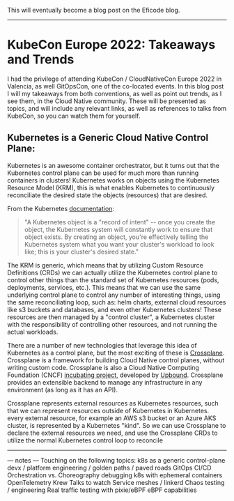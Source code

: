 This will eventually become a blog post on the Eficode blog.

---

# KubeCon Europe 2022: Takeaways and Trends

I had the privilege of attending KubeCon / CloudNativeCon Europe 2022 in Valencia, as well GitOpsCon, one of the co-located events.
In this blog post I will my takeaways from both conventions, as well as point out trends, as I see them, in the Cloud Native community.
These will be presented as topics, and will include any relevant links, as well as references to talks from KubeCon, so you can watch them for yourself.

## Kubernetes is a Generic Cloud Native Control Plane:

Kubernetes is an awesome container orchestrator, but it turns out that the Kubernetes control plane can be used for much more than running containers in clusters!
Kubernetes works on objects using the Kubernetes Resource Model (KRM), this is what enables Kubernetes to continuously reconciliate the desired state the objects (resources) that are desired.

From the Kubernetes [documentation](https://kubernetes.io/docs/concepts/overview/working-with-objects/kubernetes-objects/):

> "A Kubernetes object is a "record of intent" -- once you create the object, the Kubernetes system will constantly work to ensure that object exists. By creating an object, you're effectively telling the Kubernetes system what you want your cluster's workload to look like; this is your cluster's desired state."

The KRM is generic, which means that by utilizing Custom Resource Definitions (CRDs) we can actually utilize the Kubernetes control plane to control other things than the standard set of Kubernetes resources (pods, deployments, services, etc.).
This means that we can use the same underlying control plane to control any number of interesting things, using the same reconciliating loop, such as: helm charts, external cloud resources like s3 buckets and databases, and even other Kubernetes clusters!
These resources are then managed by a "control cluster", a Kubernetes cluster with the responsibility of controlling other resources, and not running the actual workloads.

There are a number of new technologies that leverage this idea of Kubernetes as a control plane, but the most exciting of these is [Crossplane](https://crossplane.io/).
Crossplane is a framework for building Cloud Native control planes, without writing custom code.
Crossplane is also a Cloud Native Computing Foundation (CNCF) [incubating project](https://www.cncf.io/projects/crossplane/), developed by [Upbound](https://www.upbound.io/).
Crossplane provides an extensible backend to manage any infrastructure in any environment (as long as it has an API).

Crossplane represents external resources as Kubernetes resources, such that we can represent resources outside of Kubernetes in Kubernetes.
every external resource, for example an AWS s3 bucket or an Azure AKS cluster, is represented by a Kubernetes "kind".
So we can use Crossplane to declare the external resources we need, and use the Crossplane CRDs to utilize the normal Kubernetes control loop to reconcile

<!-- I've been thinking about this without being able to articulate exactly what I was thinking for a while now, but at KubeCon it finally clicked for me: k8s is a control plane, not a container orchestrator! -->
<!-- Or in other words: k8s is great for orchestrating containers, but as k8s has evolved it can help manage so many different kinds of resources today. -->

---

— notes —
Touching on the following topics:
k8s as a generic control-plane
devx / platform engineering / golden paths / paved roads
GitOps
CI/CD Orchestration vs. Choreography
debugging k8s with ephemeral containers
OpenTelemetry
Krew
Talks to watch
Service meshes / linkerd
Chaos testing / engineering
Real traffic testing with pixie/eBPF
eBPF capabilities
